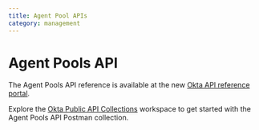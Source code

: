 ```yaml
---
title: Agent Pool APIs
category: management
---
```


# Agent Pools API

The Agent Pools API reference is available at the new [Okta API reference portal](https://developer.okta.com/docs/api/openapi/okta-management/management/tag/AgentPools/).

Explore the [Okta Public API Collections](https://www.postman.com/okta-eng/workspace/okta-public-api-collections/overview) workspace to get started with the Agent Pools API Postman collection.
